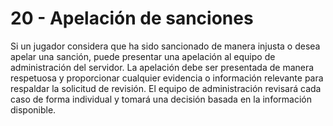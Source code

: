 # 20 - Apelación de sanciones

Si un jugador considera que ha sido sancionado de manera injusta o desea apelar una sanción, puede presentar una apelación al equipo de administración del servidor. La apelación debe ser presentada de manera respetuosa y proporcionar cualquier evidencia o información relevante para respaldar la solicitud de revisión. El equipo de administración revisará cada caso de forma individual y tomará una decisión basada en la información disponible.
